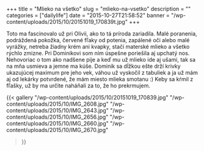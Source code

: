 +++
title = "Mlieko na všetko"
slug = "mlieko-na-vsetko"
description = ""
categories = ["dailylife"]
date = "2015-10-27T21:58:52"
banner = "/wp-content/uploads/2015/10/20151019_170839t.jpg"
+++

Toto ma fascinovalo už pri Olivii, ako to tá príroda zariadila. Malé poranenia, podráždená pokožka, červené fľaky od potenia, zapálené oči alebo malé vyrážky,
netreba žiadny krém ani kvapky, stačí materské mlieko a všetko rýchlo zmizne. Pri Dominikovi som
ním úspešne poriešila aj upchatý nos. Nehovoriac o tom ako nadšene pije a keď mu už mlieko ide aj
ušami, tak sa na mňa usmieva a jemne ma kúše. Dominik sa dĺžkou ešte drží krivky ukazujúcej maximum
pre jeho vek, váhou už vyskočil z tabuliek a ja už mám aj od lekárky potvrdené, že mám miesto
mlieka smotanu :) Keby sa kŕmil z fľašky, už by ma určite naháňali za to, že ho prekrmujem.

{{< gallery
    "/wp-content/uploads/2015/10/20151019_170839.jpg"
    "/wp-content/uploads/2015/10/IMG_2608.jpg"
    "/wp-content/uploads/2015/10/IMG_2643.jpg"
    "/wp-content/uploads/2015/10/IMG_2656.jpg"
    "/wp-content/uploads/2015/10/IMG_2660.jpg"
    "/wp-content/uploads/2015/10/IMG_2670.jpg"
>}}
